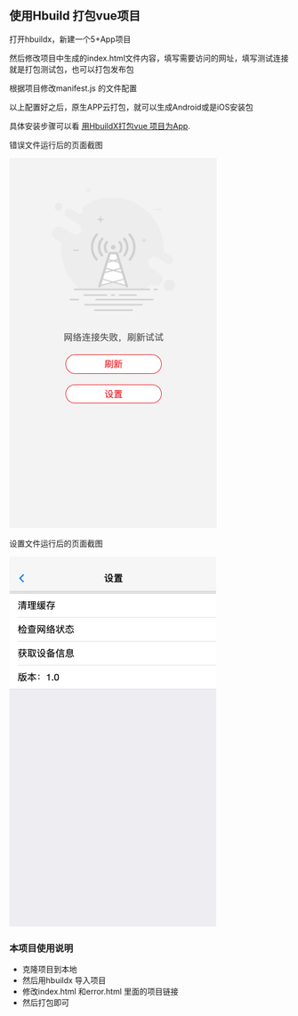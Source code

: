 ## 使用Hbuild 打包vue项目

打开hbuildx，新建一个5+App项目

然后修改项目中生成的index.html文件内容，填写需要访问的网址，填写测试连接就是打包测试包，也可以打包发布包

根据项目修改manifest.js 的文件配置

以上配置好之后，原生APP云打包，就可以生成Android或是iOS安装包

具体安装步骤可以看 [用HbuildX打包vue 项目为App](https://blog.csdn.net/weixin_44514665/article/details/103213980).

错误文件运行后的页面截图

![加载失败的页面截图](/error.png)

设置文件运行后的页面截图


![设置页面的截图](/set.png)


### 本项目使用说明

- 克隆项目到本地
- 然后用hbuildx 导入项目
- 修改index.html 和error.html 里面的项目链接
- 然后打包即可

